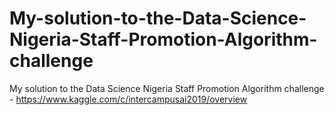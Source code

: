 # My-solution-to-the-Data-Science-Nigeria-Staff-Promotion-Algorithm-challenge

My solution to the Data Science Nigeria Staff Promotion Algorithm  challenge - https://www.kaggle.com/c/intercampusai2019/overview
